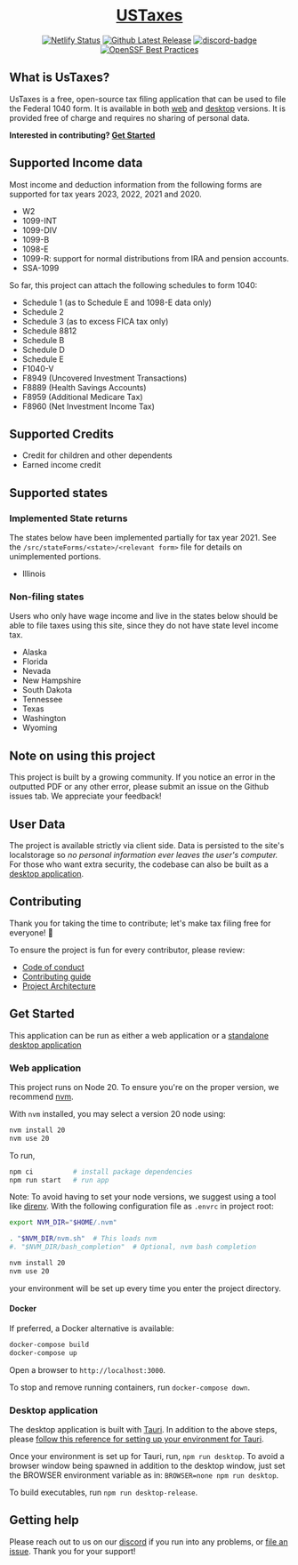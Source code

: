 <div align="center">
<h1><a href="//ustaxes.org">USTaxes</a></h1>

[![Netlify Status][netlify-badge]][netlify-url] [![Github Latest Release][release-badge]][github-release] [![discord-badge]][discord-url] [![OpenSSF Best Practices](https://www.bestpractices.dev/projects/9884/badge)](https://www.bestpractices.dev/projects/9884)

</div>

## What is UsTaxes?

UsTaxes is a free, open-source tax filing application that can be used to file the Federal 1040 form. It is available in both [web](https://ustaxes.org/) and [desktop][desktop-releases] versions. It is provided free of charge and requires no sharing of personal data.

**Interested in contributing? [Get Started](#user-content-get-started)**

## Supported Income data

Most income and deduction information from the following forms are supported for tax years 2023, 2022, 2021 and 2020.

- W2
- 1099-INT
- 1099-DIV
- 1099-B
- 1098-E
- 1099-R: support for normal distributions from IRA and pension accounts.
- SSA-1099

So far, this project can attach the following schedules to form 1040:

- Schedule 1 (as to Schedule E and 1098-E data only)
- Schedule 2
- Schedule 3 (as to excess FICA tax only)
- Schedule 8812
- Schedule B
- Schedule D
- Schedule E
- F1040-V
- F8949 (Uncovered Investment Transactions)
- F8889 (Health Savings Accounts)
- F8959 (Additional Medicare Tax)
- F8960 (Net Investment Income Tax)

## Supported Credits

- Credit for children and other dependents
- Earned income credit

## Supported states

### Implemented State returns

The states below have been implemented partially for tax year 2021. See the `/src/stateForms/<state>/<relevant form>` file for details on unimplemented portions.

- Illinois

### Non-filing states

Users who only have wage income and live in the states below should be able to file taxes using this site, since they do not have state level income tax.

- Alaska
- Florida
- Nevada
- New Hampshire
- South Dakota
- Tennessee
- Texas
- Washington
- Wyoming

## Note on using this project

This project is built by a growing community. If you notice an error in the outputted PDF or any other error, please submit an issue on the Github issues tab. We appreciate your feedback!

## User Data

The project is available strictly via client side. Data is persisted to the site's localstorage so _no personal information ever leaves the user's computer._ For those who want extra security, the codebase can also be built as a [desktop application](#desktop-application).

## Contributing

Thank you for taking the time to contribute; let's make tax filing free for everyone! 🎉

To ensure the project is fun for every contributor, please review:

- [Code of conduct](docs/CODE_OF_CONDUCT.md)
- [Contributing guide](docs/CONTRIBUTING.md)
- [Project Architecture](docs/ARCHITECTURE.md)

## Get Started

This application can be run as either a web application or a [standalone desktop application](#user-content-desktop-application)

### Web application

This project runs on Node 20. To ensure you're on the proper version, we recommend [nvm](https://github.com/nvm-sh/nvm#installing-and-updating).

With `nvm` installed, you may select a version 20 node using:

```sh
nvm install 20
nvm use 20
```

To run,

```sh
npm ci          # install package dependencies
npm run start   # run app
```

Note: To avoid having to set your node versions, we suggest using a tool like [direnv](https://direnv.net). With the following configuration file as `.envrc` in project root:

```sh
export NVM_DIR="$HOME/.nvm"

. "$NVM_DIR/nvm.sh"  # This loads nvm
#. "$NVM_DIR/bash_completion"  # Optional, nvm bash completion

nvm install 20
nvm use 20
```

your environment will be set up every time you enter the project directory.

#### Docker

If preferred, a Docker alternative is available:

```sh
docker-compose build
docker-compose up
```

Open a browser to `http://localhost:3000`.

To stop and remove running containers, run `docker-compose down`.

### Desktop application

The desktop application is built with [Tauri][tauri-root]. In addition to the above steps, please [follow this reference for setting up your environment for Tauri][tauri-setup].

Once your environment is set up for Tauri, run, `npm run desktop`. To avoid a browser window being spawned in addition to the desktop window, just set the BROWSER environment variable as in: `BROWSER=none npm run desktop`.

To build executables, run `npm run desktop-release`.

## Getting help

Please reach out to us on our [discord][discord-url] if you run into any problems, or [file an issue][github-issues]. Thank you for your support!

[netlify-badge]: https://api.netlify.com/api/v1/badges/41efe456-a85d-4fed-9fcf-55fe4d5aa7fa/deploy-status
[netlify-url]: https://app.netlify.com/sites/peaceful-joliot-d51349/deploys
[cargo-docs]: https://doc.rust-lang.org/cargo/getting-started/installation.html
[discord-badge]: https://img.shields.io/discord/812156892343828500?logo=Discord
[discord-url]: https://discord.gg/dAaz472mPz
[github-release]: https://github.com/ustaxes/UsTaxes/releases/latest
[release-badge]: https://badgen.net/github/release/ustaxes/ustaxes
[desktop-releases]: https://github.com/ustaxes/UsTaxes/releases/
[github-issues]: https://github.com/ustaxes/ustaxes/issues
[tauri-setup]: https://tauri.studio/en/docs/getting-started/intro/#setting-up-your-environment
[tauri-root]: https://tauri.studio
